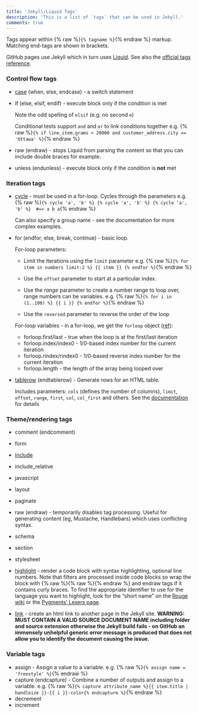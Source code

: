 ```yaml
---
title: 'Jekyll/Liquid Tags'
description: 'This is a list of `tags` that can be used in Jekyll.'
comments: true
---
```


Tags appear within {% raw %}`{% tagname %}`{% endraw %} markup.
Matching end-tags are shown in brackets.

GitHub pages use Jekyll which in turn uses [Liquid](https://help.shopify.com/themes/liquid).
See also the [official tags reference](https://help.shopify.com/themes/liquid/tags).

### Control flow tags
- [case](https://help.shopify.com/themes/liquid/tags/control-flow-tags#case-when) (when, else, endcase) - a switch statement
- if (else, elsif, endif) - execute block only if the condition is met

  Note the odd spelling of `elsif` (e.g. no second `e`)

  Conditional tests support `and` and `or` to link conditions together
  e.g. {% raw %}`{% if line_item.grams > 20000 and customer_address.city == 'Ottawa' %}`{% endraw %}

- raw (endraw) - stops Liquid from parsing the content so that you can include double braces for example.
- unless (endunless) - execute block only if the condition is **not** met

### Iteration tags
* [cycle](https://help.shopify.com/themes/liquid/tags/iteration-tags#cycle) - must be used in a for-loop. Cycles through the parameters
  e.g. {% raw %}`{% cycle 'a', 'b' %} {% cycle 'a', 'b' %} {% cycle 'a', 'b' %}  #=> a b a`{% endraw %}

  Can also specify a group name - see the documentation for more complex examples.

* for (endfor, else, break, continue) - basic loop.

  For-loop parameters:
  * Limit the iterations using the `limit` parameter
    e.g. {% raw %}`{% for item in numbers limit:2 %} {{ item }} {% endfor %}`{% endraw %}

  * Use the `offset` parameter to start at a particular index.

  * Use the _range_ parameter to create a number range to loop over, range numbers can be variables.
    e.g. {% raw %}`{% for i in (1..100) %} {{ i }} {% endfor %}`{% endraw %}

  * Use the `reversed` parameter to reverse the order of the loop

  For-loop variables - in a for-loop, we get the `forloop` object ([ref](https://help.shopify.com/themes/liquid/objects/for-loops)):
  * forloop.first/last - true when the loop is at the first/last iteration
  * forloop.index/index0 - 1/0-based index number for the current iteration
  * forloop.rindex/rindex0 - 1/0-based reverse index number for the current iteration
  * forloop.length - the length of the array being looped over

* [tablerow](https://help.shopify.com/themes/liquid/tags/iteration-tags#tablerow) (endtablerow) - Generate rows for an HTML table.

  Includes parameters: `cols` (defines the number of columns), `limit`, `offset`, `range`, `first`, `col`, `col_first` and others. See the [documentation](https://help.shopify.com/themes/liquid/objects/tablerow) for details

### Theme/rendering tags
* comment (endcomment)
* form
* [include](https://jekyllrb.com/docs/includes/)
* include_relative
* javascript
* layout
* paginate
* raw (endraw) - temporarily disables tag processing. Useful for generating content (eg, Mustache, Handlebars) which uses conflicting syntax.
* schema
* section
* stylesheet

* [highlight](https://jekyllrb.com/docs/templates/#code-snippet-highlighting) - render a code block with syntax highlighting, optional line numbers. Note that filters are processed inside code blocks so wrap the block with {% raw %}{% raw %}{% endraw %} and endraw tags if it contains curly braces. To find the appropriate identifier to use for the language you want to highlight, look for the “short name” on the [Rouge wiki](https://github.com/jayferd/rouge/wiki/List-of-supported-languages-and-lexers) or the [Pygments’ Lexers page](http://pygments.org/docs/lexers/).

* [link](https://jekyllrb.com/docs/templates/#links) - create an html link to another page in the Jekyll site. **WARNING: MUST CONTAIN A VALID SOURCE DOCUMENT NAME including folder and source extension otherwise the Jekyll build fails - on GitHub an immensely unhelpful generic error message is produced that does not allow you to identify the document causing the issue.**

### Variable tags
* assign - Assign a value to a variable. e.g. {% raw %}`{% assign name = 'freestyle' %}`{% endraw %}
* capture (endcapture) - Combine a number of outputs and assign to a variable.
  e.g. {% raw %}`{% capture attribute_name %}{{ item.title | handleize }}-{{ i }}-color{% endcapture %}`{% endraw %}
* decrement
* increment

